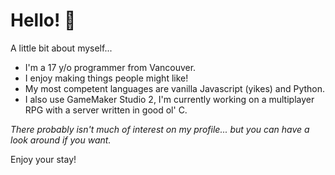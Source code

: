 # Hello! 👋 #

A little bit about myself...

- I'm a 17 y/o programmer from Vancouver.
- I enjoy making things people might like!
- My most competent languages are vanilla Javascript (yikes) and Python.
- I also use GameMaker Studio 2, I'm currently working on a multiplayer RPG with a server written in good ol' C.

_There probably isn't much of interest on my profile... but you can have a look around if you want._

Enjoy your stay!

<!---
Jojobinx17/Jojobinx17 is a ✨ special ✨ repository because its `README.md` (this file) appears on your GitHub profile.
You can click the Preview link to take a look at your changes.
--->
